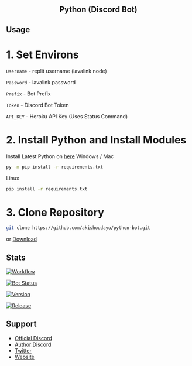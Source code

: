 <h2 align="center">Python (Discord Bot)</h2>

## Usage
  # 1. Set Environs
  `Username` - replit username (lavalink node)
  
  `Password` - lavalink password
  
  `Prefix` - Bot Prefix
  
  `Token` - Discord Bot Token
  
  `API_KEY` - Heroku API Key (Uses Status Command)

  # 2. Install Python and Install Modules
  Install Latest Python on [here](https://www.python.org/downloads)
  Windows / Mac
  ```bash
  py -m pip install -r requirements.txt
  ```
  Linux
  ```bash
  pip install -r requirements.txt
  ```
  # 3. Clone Repository
  ```bash
  git clone https://github.com/akishoudayo/python-bot.git
  ```
  or [Download](https://github.com/akishoudayo/python-bot.git)

## Stats
[![Workflow](https://github.com/akishoudayo/Discord-Bot/actions/workflows/test.yml/badge.svg)](https://github.com/akishoudayo/Discord-Bot/actions/workflows/test.yml)

[![Bot Status](https://akishoudayo.herokuapp.com/botstatus?app=akishoudayo-bot)](https://akishoudayo.herokuapp.com/)

[![Version](https://akishoudayo.herokuapp.com/versionsvg)](https://github.com/akishoudayo/python-bot/commits/main)

[![Release](https://akishoudayo.herokuapp.com/releasesvg?repo=akishoudayo/python-bot)](https://github.com/akishoudayo/Discord-Bot/releases/latest)

## Support
- [Official Discord](https://discord.gg/6XnHAAHuRq)
- [Author Discord](https://discordapp.com/users/749013126866927713)
- [Twitter](https://twitter.com/akishou_dayo)
- [Website](https://akishoudayo.herokuapp.com/home)
